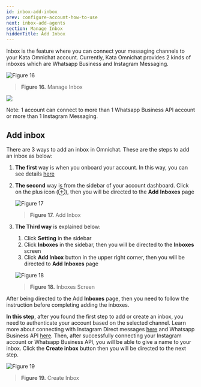 ```yaml
---
id: inbox-add-inbox
prev: configure-account-how-to-use
next: inbox-add-agents
section: Manage Inbox
hiddenTitle: Add Inbox
---
```


Inbox is the feature where you can connect your messaging channels to your Kata Omnichat account. Currently, Kata Omnichat provides 2 kinds of inboxes which are Whatsapp Business and Instagram Messaging.

![Figure 16](/assets/images/products/kata-omnichat/image16.webp)

> **Figure 16.** Manage Inbox

<div className="info">
    <img className="borderless" src="/assets/images/icon-info.svg" />
    <p>
    Note: 1 account can connect to more than 1 Whatsapp Business API account or more than 1 Instagram Messaging.
    </p>
</div>

## Add inbox

There are 3 ways to add an inbox in Omnichat. These are the steps to add an inbox as below:

1. **The first** way is when you onboard your account. In this way, you can see details [here](/kata-omnichat/before-you-start/prepare-your-instagram-business-account)
2. **The second** way is from the sidebar of your account dashboard. Click on the plus icon (⊕), then you will be directed to the **Add** **Inboxes** page

    ![Figure 17](/assets/images/products/kata-omnichat/image17.webp)

    > **Figure 17.** Add Inbox

3. **The Third way** is explained below:

    1. Click **Setting** in the sidebar
    2. Click **Inboxes** in the sidebar, then you will be directed to the **Inboxes** screen
    3. Click **Add Inbox** button in the upper right corner, then you will be directed to **Add** **Inboxes** page

    ![Figure 18](/assets/images/products/kata-omnichat/image18.webp)

    > **Figure 18.** Inboxes Screen

After being directed to the Add **Inboxes** page, then you need to follow the instruction before completing adding the inboxes.

**In this step**, after you found the first step to add or create an inbox, you need to authenticate your account based on the selected channel. Learn more about connecting with Instagram Direct messages [here](/kata-omnichat/before-you-start/prepare-your-instagram-business-account) and Whatsapp Business API [here](/kata-omnichat/before-you-start/prepare-your-waba-account). Then, after successfully connecting your Instagram account or Whatsapp Business API, you will be able to give a name to your inbox. Click the **Create inbox** button then you will be directed to the next step.

![Figure 19](/assets/images/products/kata-omnichat/image19.webp)

> **Figure 19.** Create Inbox
